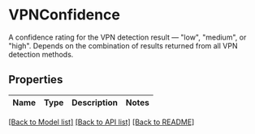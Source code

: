 # VPNConfidence
A confidence rating for the VPN detection result — \"low\", \"medium\", or \"high\". Depends on the combination of results returned from all VPN detection methods.


## Properties
Name | Type | Description | Notes
------------ | ------------- | ------------- | -------------

[[Back to Model list]](../../README.md#documentation-for-models) [[Back to API list]](../../README.md#documentation-for-api-endpoints) [[Back to README]](../../README.md)

